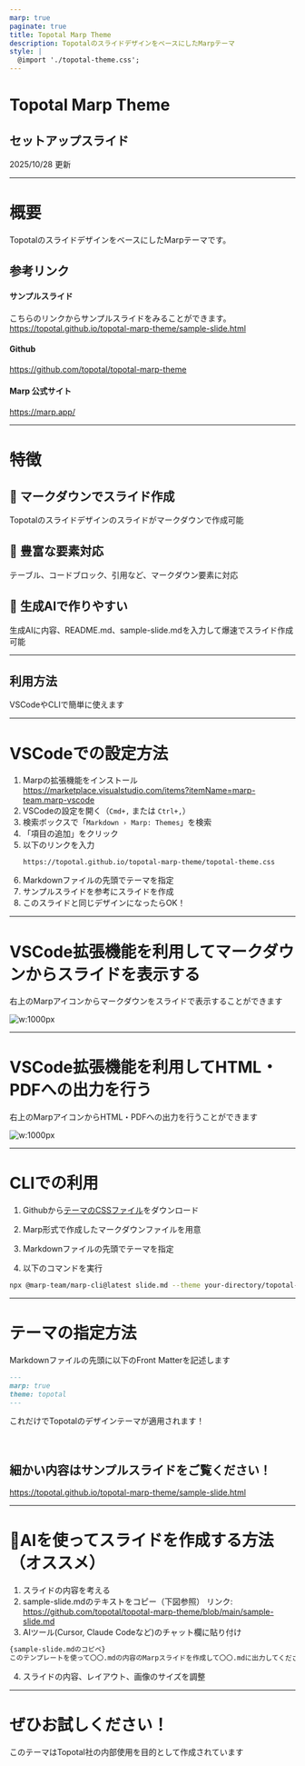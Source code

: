 ```yaml
---
marp: true
paginate: true
title: Topotal Marp Theme
description: TopotalのスライドデザインをベースにしたMarpテーマ
style: |
  @import './topotal-theme.css';
---
```


<!-- _class: title -->
<!-- _paginate: false -->

# Topotal Marp Theme
## セットアップスライド

2025/10/28 更新

---

# 概要
TopotalのスライドデザインをベースにしたMarpテーマです。


## 参考リンク

#### サンプルスライド
こちらのリンクからサンプルスライドをみることができます。
https://topotal.github.io/topotal-marp-theme/sample-slide.html

#### Github

https://github.com/topotal/topotal-marp-theme

#### Marp 公式サイト

https://marp.app/

---

# 特徴

## 📝 マークダウンでスライド作成
Topotalのスライドデザインのスライドがマークダウンで作成可能

## 🤗 豊富な要素対応
テーブル、コードブロック、引用など、マークダウン要素に対応

## 🤖 生成AIで作りやすい
生成AIに内容、README.md、sample-slide.mdを入力して爆速でスライド作成可能

---

<!-- _class: section -->
<!-- _paginate: false -->

## 利用方法

VSCodeやCLIで簡単に使えます

---

<!-- _class: content-image-right content-60 -->

# VSCodeでの設定方法

1. Marpの拡張機能をインストール
   https://marketplace.visualstudio.com/items?itemName=marp-team.marp-vscode
2. VSCodeの設定を開く（`Cmd+,` または `Ctrl+,`）
3. 検索ボックスで「`Markdown › Marp: Themes`」を検索
4. 「項目の追加」をクリック
5. 以下のリンクを入力
   ```
   https://topotal.github.io/topotal-marp-theme/topotal-theme.css
   ```
6. Markdownファイルの先頭でテーマを指定
7. サンプルスライドを参考にスライドを作成
8. このスライドと同じデザインになったらOK！

---
<!-- _class: image -->

# VSCode拡張機能を利用してマークダウンからスライドを表示する
右上のMarpアイコンからマークダウンをスライドで表示することができます

![w:1000px](https://raw.githubusercontent.com/marp-team/marp-vscode/main/docs/toggle.gif)

---
<!-- _class: image -->

# VSCode拡張機能を利用してHTML・PDFへの出力を行う

右上のMarpアイコンからHTML・PDFへの出力を行うことができます

![w:1000px](https://raw.githubusercontent.com/marp-team/marp-vscode/main/docs/export.gif)

---

# CLIでの利用

1. Githubから[テーマのCSSファイル](https://github.com/topotal/topotal-marp-theme/blob/main/topotal-theme.css)をダウンロード

2. Marp形式で作成したマークダウンファイルを用意

3. Markdownファイルの先頭でテーマを指定

4. 以下のコマンドを実行

```bash
npx @marp-team/marp-cli@latest slide.md --theme your-directory/topotal-theme.css
```

---

# テーマの指定方法

Markdownファイルの先頭に以下のFront Matterを記述します

```markdown
---
marp: true
theme: topotal
---
```

これだけでTopotalのデザインテーマが適用されます！

<br>

## 細かい内容は**サンプルスライド**をご覧ください！

https://topotal.github.io/topotal-marp-theme/sample-slide.html

---


# :robot:AIを使ってスライドを作成する方法（オススメ）

1. スライドの内容を考える
2. sample-slide.mdのテキストをコピー（下図参照）
リンク: https://github.com/topotal/topotal-marp-theme/blob/main/sample-slide.md
3. AIツール(Cursor, Claude Codeなど)のチャット欄に貼り付け
```md
{sample-slide.mdのコピペ}
このテンプレートを使って〇〇.mdの内容のMarpスライドを作成して〇〇.mdに出力してください。
```
4. スライドの内容、レイアウト、画像のサイズを調整

---

<!-- _class: all-text-center align-center -->

# ぜひお試しください！

このテーマはTopotal社の内部使用を目的として作成されています
